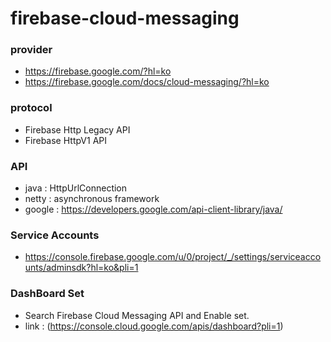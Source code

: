 # firebase-cloud-messaging

### provider

- https://firebase.google.com/?hl=ko
- https://firebase.google.com/docs/cloud-messaging/?hl=ko


### protocol

- Firebase Http Legacy API
- Firebase HttpV1 API


### API

- java : HttpUrlConnection
- netty : asynchronous framework
- google : https://developers.google.com/api-client-library/java/


### Service Accounts
- https://console.firebase.google.com/u/0/project/_/settings/serviceaccounts/adminsdk?hl=ko&pli=1


### DashBoard Set

- Search Firebase Cloud Messaging API and Enable set. 
- link : (https://console.cloud.google.com/apis/dashboard?pli=1)
